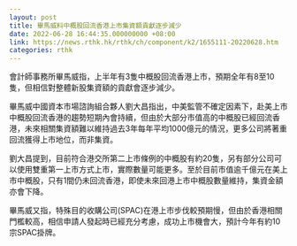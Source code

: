 ```yaml
---
layout: post
title: 畢馬威料中概股回流香港上市集資額貢獻逐步減少
date: 2022-06-28 16:44:35.000000000 +08:00
link: https://news.rthk.hk/rthk/ch/component/k2/1655111-20220628.htm
categories: rthk
---
```


會計師事務所畢馬威指，上半年有3隻中概股回流香港上市，預期全年有8至10隻，但相信對整體新股集資額的貢獻會逐步減少。

畢馬威中國資本市場諮詢組合夥人劉大昌指出，中美監管不確定因素下，赴美上市中概股回流香港的趨勢短期內會持續，但由於大部分市值高的中概股已經回流香港，未來相關集資額難以維持過去3年每年平均1000億元的情況，更多公司將著重回流獲得上市地位，而非集資。

劉大昌提到，目前符合港交所第二上市條例的中概股有約20隻，另有部分公司可以使用雙重第一上市方式上市，實際數量可能更多。至於目前市值逾千億元在美上市中概股，只有1間仍未回流香港，即使未來回港上市中概股數量維持，集資金額亦會下降。

畢馬威又指，特殊目的收購公司(SPAC)在港上市步伐較預期慢，但由於香港相關門檻較高，相信申請人發起時已經充分考慮，成功上市機會大，預計今年有約10宗SPAC掛牌。
